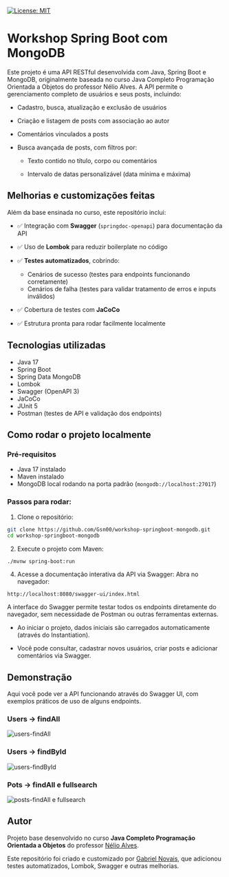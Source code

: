 [![License: MIT](https://img.shields.io/badge/License-MIT-yellow.svg)](https://github.com/Gsn00/workshop-springboot3-jpa/blob/main/LICENSE)

# Workshop Spring Boot com MongoDB

Este projeto é uma API RESTful desenvolvida com Java, Spring Boot e MongoDB, originalmente baseada no curso Java Completo Programação Orientada a Objetos do professor Nélio Alves.
A API permite o gerenciamento completo de usuários e seus posts, incluindo:

 - Cadastro, busca, atualização e exclusão de usuários

 - Criação e listagem de posts com associação ao autor

 - Comentários vinculados a posts

 - Busca avançada de posts, com filtros por:

   - Texto contido no título, corpo ou comentários

   - Intervalo de datas personalizável (data mínima e máxima)


## Melhorias e customizações feitas

Além da base ensinada no curso, este repositório inclui:

- ✅ Integração com **Swagger** (`springdoc-openapi`) para documentação da API
- ✅ Uso de **Lombok** para reduzir boilerplate no código
- ✅ **Testes automatizados**, cobrindo:
  - Cenários de sucesso (testes para endpoints funcionando corretamente)
  - Cenários de falha (testes para validar tratamento de erros e inputs inválidos)

- ✅ Cobertura de testes com **JaCoCo**
- ✅ Estrutura pronta para rodar facilmente localmente


## Tecnologias utilizadas

- Java 17
- Spring Boot
- Spring Data MongoDB
- Lombok
- Swagger (OpenAPI 3)
- JaCoCo
- JUnit 5
- Postman (testes de API e validação dos endpoints)


## Como rodar o projeto localmente

### Pré-requisitos

- Java 17 instalado
- Maven instalado
- MongoDB local rodando na porta padrão (`mongodb://localhost:27017`)

### Passos para rodar:

1. Clone o repositório:
```bash
git clone https://github.com/Gsn00/workshop-springboot-mongodb.git
cd workshop-springboot-mongodb
```

2. Execute o projeto com Maven:
```
./mvnw spring-boot:run
```

4. Acesse a documentação interativa da API via Swagger:
Abra no navegador:
```
http://localhost:8080/swagger-ui/index.html
```
A interface do Swagger permite testar todos os endpoints diretamente do navegador, sem necessidade de Postman ou outras ferramentas externas.

 - Ao iniciar o projeto, dados iniciais são carregados automaticamente (através do Instantiation).

 - Você pode consultar, cadastrar novos usuários, criar posts e adicionar comentários via Swagger.


## Demonstração

Aqui você pode ver a API funcionando através do Swagger UI, com exemplos práticos de uso de alguns endpoints.

### Users -> findAll
![users-findAll](https://github.com/user-attachments/assets/a87c1840-52d9-4d87-b3e0-08ed2e19a827)

### Users -> findById
![users-findById](https://github.com/user-attachments/assets/997fd52d-cced-4e2e-aec6-7e23c599019c)

### Pots -> findAll e fullsearch
![posts-findAll e fullsearch](https://github.com/user-attachments/assets/2104c80f-55ba-44a0-a545-2263533dcb25)

## Autor

Projeto base desenvolvido no curso **Java Completo Programação Orientada a Objetos** do professor [Nélio Alves](https://github.com/acenelio).

Este repositório foi criado e customizado por [Gabriel Novais](https://github.com/Gsn00), que adicionou testes automatizados, Lombok, Swagger e outras melhorias.

